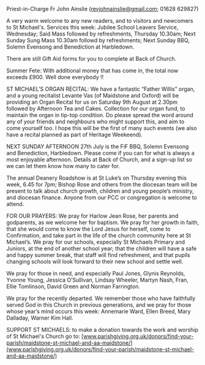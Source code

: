 
Priest-in-Charge Fr John Ainslie ([revjohnainslie@gmail.com](mailto:revjohnainslie@gmail.com); 01628 629827)

A very warm welcome to any new readers, and to visitors and newcomers to St Michael's.
Services this week: Jubilee School Leavers Service, Wednesday; Said Mass followed by refreshments, Thursday
10.30am; Next Sunday Sung Mass 10.30am followd by refreshments; Next Sunday BBQ, Solemn Evensong and
Benediction at Harbledown.

There are still Gift Aid forms for you to complete at Back of Church.

Summer Fete: With additional money that has come in, the total now exceeds £900. Well done everybody !!

ST MICHAEL’S ORGAN RECITAL: We have a fantastic “Father Willis” organ, and a young recitalist Levante Vas
(of Maidstone and Oxford) will be providing an Organ Recital for us on Saturday 9th August at 2.30pm followed by
Afternoon Tea and Cakes. Collection for our organ fund, to maintain the organ in tip-top condition. Do please
spread the word around any of your friends and neighbours who might support this, and aim to come yourself
too. I hope this will be the first of many such events (we also have a recital planned as part of Heritage Weekeend).

NEXT SUNDAY AFTERNOON 27th July is the FiF BBQ, Solemn Evensong and Benediction, Harbledown.
Please come if you can for what is always a most enjoyable afternoon. Details at Back of Church, and a sign-up list
so we can let them know how many to cater for.

The annual Deanery Roadshow is at St Luke’s on Thursday evening this week, 6.45 for 7pm; Bishop Rose and
others from the diocesan team will be present to talk about church growth, children and young people’s ministry, and
diocesan finance. Anyone from our PCC or congregation is welcome to attend.

FOR OUR PRAYERS: We pray for Harlow Jean Rose, her parents and godparents, as we welcome her for baptism.
We pray for her growth in faith, that she would come to know the Lord Jesus for herself, come to Confirmation, and
take part in the life of the church community here at St Michael’s. We pray for our schools, especially St Michaels
Primary and Juniors, at the end of another school year; that the children will have a safe and happy summer break, that
staff will find refreshment, and that pupils changing schools will look forward to their new school and settle well.

We pray for those in need, and especially Paul Jones, Glynis Reynolds, Yvonne Young, Jessica O’Sullivan, Lindsay
Wheeler, Martyn Nash, Fran, Ellie Tomlinson, David Green and Norman Farrington.

We pray for the recently departed. We remember those who have faithfully served God in this Church in previous
generations, and we pray for those whose year’s mind occurs this week: Annemarie Ward, Ellen Breed, Mary
Dalladay, Warner Kim Hall.

SUPPORT ST MICHAELS: to make a donation towards the work and worship of St Michael's Church go to:
[www.parishgiving.org.uk/donors/find-your-parish/maidstone-st-michael-and-aa-maidstone/](www.parishgiving.org.uk/donors/find-your-parish/maidstone-st-michael-and-aa-maidstone/)
